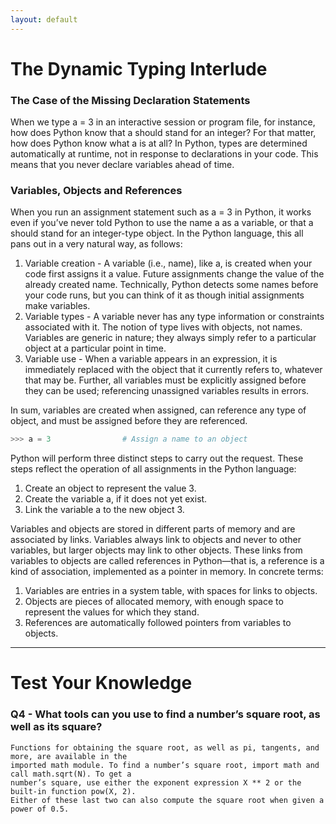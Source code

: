 ```yaml
---
layout: default
---
```


# The Dynamic Typing Interlude

### The Case of the Missing Declaration Statements

When we type a = 3 in an interactive session or program file, for instance, how does Python know that a should stand for an integer? For that matter, how does Python know what a is at all? In Python, types are determined automatically at runtime, not in response to declarations in your code. This means that you never declare variables ahead of time.

### Variables, Objects and References

When you run an assignment statement such as a = 3 in Python, it works even if you’ve never told Python to use the name a as a variable, or that a should stand for an integer-type object. In the Python language, this all pans out in a very natural way, as follows:

1. Variable creation - A variable (i.e., name), like a, is created when your code first assigns it a value. Future assignments change the value of the already created name. Technically, Python detects some names before your code runs, but you can think of it as though initial assignments make variables.
2. Variable types - A variable never has any type information or constraints associated with it. The notion of type lives with objects, not names. Variables are generic in nature; they always simply refer to a particular object at a particular point in time.
3. Variable use - When a variable appears in an expression, it is immediately replaced with the object that it currently refers to, whatever that may be. Further, all variables must be explicitly assigned before they can be used; referencing unassigned variables results in errors.

In sum, variables are created when assigned, can reference any type of object, and must be assigned before they are referenced.

```python
>>> a = 3                # Assign a name to an object
```

Python will perform three distinct steps to carry out the request. These steps reflect the operation of all assignments in the Python language:

1. Create an object to represent the value 3.
2. Create the variable a, if it does not yet exist.
3. Link the variable a to the new object 3.

Variables and objects are stored in different parts of memory and are associated by links. Variables always link to objects and never to other variables, but larger objects may link to other objects. These links from variables to objects are called references in Python—that is, a reference is a kind of association, implemented as a pointer in memory. In concrete terms:

1. Variables are entries in a system table, with spaces for links to objects.
2. Objects are pieces of allocated memory, with enough space to represent the values for which they stand.
3. References are automatically followed pointers from variables to objects.


* * *

# Test Your Knowledge

### Q4 - What tools can you use to find a number’s square root, as well as its square?

```
Functions for obtaining the square root, as well as pi, tangents, and more, are available in the 
imported math module. To find a number’s square root, import math and call math.sqrt(N). To get a 
number’s square, use either the exponent expression X ** 2 or the built-in function pow(X, 2). 
Either of these last two can also compute the square root when given a power of 0.5.
```

